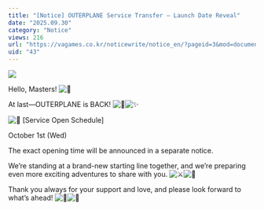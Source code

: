 ```yaml
---
title: "[Notice] OUTERPLANE Service Transfer – Launch Date Reveal"
date: "2025.09.30"
category: "Notice"
views: 216
url: "https://vagames.co.kr/noticewrite/notice_en/?pageid=3&mod=document&uid=43"
uid: "43"
---
```


![](/images/news/live/en/43-e0052bc0.png)

Hello, Masters! ![🌟](/images/news/live/en/43-be9a11ce.svg) 

  

At last—OUTERPLANE is BACK! ![🎉](/images/news/live/en/43-5e3f7088.svg)![✨](/images/news/live/en/199-9d3be226.svg) 

  

 ![📅](/images/news/live/en/211-70cde509.svg) \[Service Open Schedule\]

October 1st (Wed)

The exact opening time will be announced in a separate notice.

We’re standing at a brand-new starting line together, and we’re preparing even more exciting adventures to share with you. ![⚔️](/images/news/live/en/43-c1a4f187.svg)![💫](/images/news/live/en/199-b83011d6.svg) 

Thank you always for your support and love, and please look forward to what’s ahead! ![🙌](/images/news/live/en/43-1b48b265.svg)![💖](/images/news/live/en/46-47b68f24.svg)